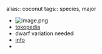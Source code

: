 alias:: coconut
tags:: species, major

- ![image.png](https://peach-geographical-bat-397.mypinata.cloud/ipfs/QmSmuebhcWwq8PL9XP6drpgQ4hw8ntpgnSLYcLkh1YeQ7Y)
- [tokopedia](https://www.tokopedia.com/pusatgrosirb/bibit-tanaman-kelapa-genjah-entok?extParam=ivf%3Dfalse&src=topads)
- dwarf variation needed
- [info](https://www.fruitrop.com/en/Articles-by-subject/Agronomy/2011/Coconut-cultivation)
-